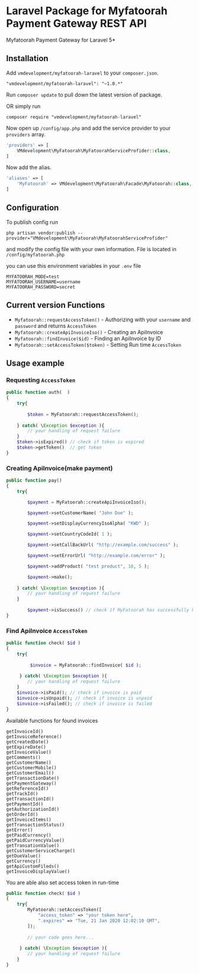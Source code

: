 # Laravel Package for Myfatoorah Payment Gateway REST API

Myfatoorah Payment Gateway for Laravel 5*

## Installation

Add `vmdevelopment/myfatoorah-laravel` to your `composer.json`.
```
"vmdevelopment/myfatoorah-laravel": "~1.0.*"
```

Run `composer update` to pull down the latest version of package.

OR simply run
```
composer require "vmdevelopment/myfatoorah-laravel"
```

Now open up `/config/app.php` and add the service provider to your `providers` array.
```php
'providers' => [
	VMdevelopment\MyFatoorah\MyFatoorahServiceProfider::class,
]
```

Now add the alias.
```php
'aliases' => [
	'MyFatoorah' => VMdevelopment\MyFatoorah\Facade\MyFatoorah::class,
]
```

## Configuration
To publish config run
```
php artisan vendor:publish --provider="VMdevelopment\MyFatoorah\MyFatoorahServiceProfider"
```
and modify the config file with your own information. File is located in `/config/myfatoorah.php`

you can use this environment variables in your `.env` file
```
MYFATOORAH_MODE=test
MYFATOORAH_USERNAME=username
MYFATOORAH_PASSWORD=secret
```

## Current version Functions

* `Myfatoorah::requestAccessToken()` - Authorizing with your `username` and `password` and returns `AccessToken`
* `Myfatoorah::createApiInvoiceIso()` - Creating an ApiInvoice
* `Myfatoorah::findInvoice($id)` - Finding an ApiInvoice by ID
* `Myfatoorah::setAccessToken($token)` - Setting Run time `AccessToken`

## Usage example

### Requesting `AccessToken`
```php
public function auth(  )
{
	try{
	
		$token = MyFatoorah::requestAccessToken();
		
	} catch( \Exception $exception ){
		// your handling of request failure
	}
	$token->isExpired() // check if token is expired
	$token->getToken()  // get token
}
```
### Creating ApiInvoice(make payment)
```php
public function pay()
{
	try{

		$payment = MyFatoorah::createApiInvoiceIso();

		$payment->setCustomerName( "John Doe" );

		$payment->setDisplayCurrencyIsoAlpha( "KWD" );

		$payment->setCountryCodeId( 1 );

		$payment->setCallBackUrl( "http://example.com/success" );

		$payment->setErrorUrl( "http://example.com/error" );

		$payment->addProduct( "test product", 10, 5 );

		$payment->make();
		
	} catch( \Exception $exception ){
		// your handling of request failure
	}
    
    	$payment->isSuccess() // check if MyFatoorah has successfully handled request.
}
```
### Find ApiInvoice `AccessToken`
```php
public function check( $id )
{
	try{
	
		 $invoice = MyFatoorah::findInvoice( $id );
		 
	 } catch( \Exception $exception ){
		// your handling of request failure
	}
	$invoice->isPaid(); // check if invoice is paid
	$invoice->isUnpaid(); // check if invoice is unpaid
	$invoice->isFailed(); // check if invoice is failed
}
```
Available functions for found invoices
```
getInvoiceId()
getInvoiceReference()
getCreatedDate()
getExpireDate()
getInvoiceValue()
getComments()
getCustomerName()
getCustomerMobile()
getCustomerEmail()
getTransactionDate()
getPaymentGateway()
getReferenceId()
getTrackId()
getTransactionId()
getPaymentId()
getAuthorizationId()
getOrderId()
getInvoiceItems()
getTransactionStatus()
getError()
getPaidCurrency()
getPaidCurrencyValue()
getTransationValue()
getCustomerServiceCharge()
getDueValue()
getCurrency()
getApiCustomFileds()
getInvoiceDisplayValue()
```
 You are able also set access token in run-time
```php
public function check( $id )
{
	try{
		MyFatoorah::setAccessToken([
			"access_token" => "your token here",
			".expires" => "Tue, 21 Jan 2020 12:02:10 GMT",
		]);
		
		// your code goes here...
		
	 } catch( \Exception $exception ){
		// your handling of request failure
	}
}
```
